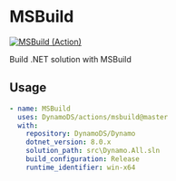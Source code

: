 # MSBuild

[![MSBuild (Action)](https://github.com/DynamoDS/actions/actions/workflows/msbuild_action.yml/badge.svg)](https://github.com/DynamoDS/actions/actions/workflows/msbuild_action.yml)

Build .NET solution with MSBuild

## Usage

```yaml
- name: MSBuild
  uses: DynamoDS/actions/msbuild@master
  with:
    repository: DynamoDS/Dynamo
    dotnet_version: 8.0.x
    solution_path: src\Dynamo.All.sln
    build_configuration: Release
    runtime_identifier: win-x64
```
